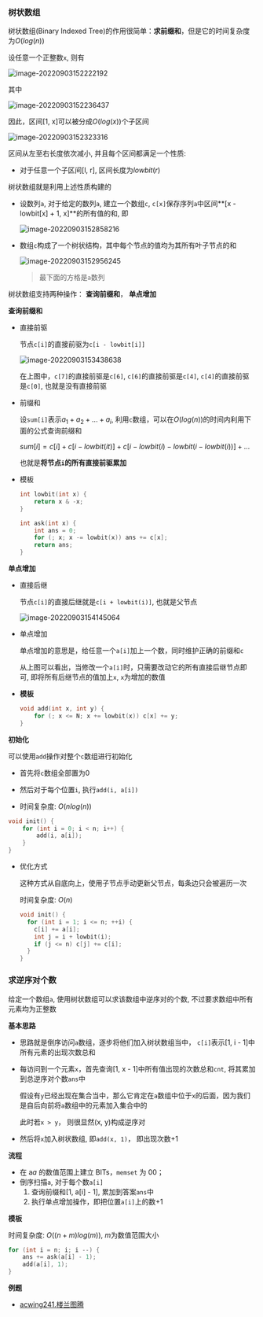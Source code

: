 ### 树状数组

树状数组(Binary Indexed Tree)的作用很简单：**求前缀和**，但是它的时间复杂度为$O(log(n))$

设任意一个正整数`x`, 则有

![image-20220903152222192](http://www.cdn.liver0377.xyz/typora/202209031522242.png)

其中

![image-20220903152236437](http://www.cdn.liver0377.xyz/typora/202209031522467.png)

因此，区间[1, x]可以被分成$O(log(x))$个子区间

![image-20220903152323316](http://www.cdn.liver0377.xyz/typora/202209031523364.png)

区间从左至右长度依次减小, 并且每个区间都满足一个性质:

- 对于任意一个子区间[l, r], 区间长度为$lowbit(r)$

树状数组就是利用上述性质构建的



- 设数列`a`, 对于给定的数列`a`, 建立一个数组`c`, `c[x]`保存序列`a`中区间**[x - lowbit[x] + 1, x]**的所有值的和, 即

  ![image-20220903152858216](http://www.cdn.liver0377.xyz/typora/202209031528245.png)

- 数组`c`构成了一个树状结构，其中每个节点的值均为其所有叶子节点的和

  ![image-20220903152956245](http://www.cdn.liver0377.xyz/typora/202209031529333.png)

  > 最下面的方格是`a`数列



树状数组支持两种操作： **查询前缀和**， **单点增加**



**查询前缀和**

- 直接前驱

  节点`c[i]`的直接前驱为`c[i - lowbit[i]]`

  ![image-20220903153438638](http://www.cdn.liver0377.xyz/typora/202209031534724.png)

  在上图中，`c[7]`的直接前驱是`c[6]`, `c[6]`的直接前驱是`c[4]`, `c[4]`的直接前驱是`c[0]`, 也就是没有直接前驱

- 前缀和

  设`sum[i]`表示$a_1 + a_2 + ... + a_i$, 利用`c`数组，可以在$O(log(n))$的时间内利用下面的公式查询前缀和

  $sum[i] = c[i] + c[i - lowbit(it)] + c[i - lowbit(i) - lowbit(i  - lowbit(i))] + ...$

  也就是**将节点`i`的所有直接前驱累加**

- 模板

  ```cc
  int lowbit(int x) {
      return x & -x;
  }
  
  int ask(int x) {
      int ans = 0;
      for (; x; x -= lowbit(x)) ans += c[x];
      return ans;
  }
  ```





**单点增加**

- 直接后继

  节点`c[i]`的直接后继就是`c[i + lowbit(i)]`, 也就是父节点

  ![image-20220903154145064](http://www.cdn.liver0377.xyz/typora/202209031541151.png)

- 单点增加

  单点增加的意思是，给任意一个`a[i]`加上一个数，同时维护正确的前缀和`c`

  从上图可以看出，当修改一个`a[i]`时，只需要改动它的所有直接后继节点即可, 即将所有后继节点的值加上`x`, `x`为增加的数值

- **模板**

  ```cc
  void add(int x, int y) {
      for (; x <= N; x += lowbit(x)) c[x] += y;
  }
  ```





**初始化**

可以使用`add`操作对整个`c`数组进行初始化

- 首先将`c`数组全部置为0
- 然后对于每个位置`i`, 执行`add(i, a[i])`

- 时间复杂度: $O(nlog(n))$

```cc
void init() {
    for (int i = 0; i < n; i++) {
        add(i, a[i]);
    }
}
```

- 优化方式

  这种方式从自底向上，使用子节点手动更新父节点，每条边只会被遍历一次

  时间复杂度: $O(n)$

  ```cc
  void init() {
    for (int i = 1; i <= n; ++i) {
      c[i] += a[i];
      int j = i + lowbit(i);
      if (j <= n) c[j] += c[i];
    }
  }
  ```

  



### 求逆序对个数

给定一个数组`a`, 使用树状数组可以求该数组中逆序对的个数, 不过要求数组中所有元素均为正整数



**基本思路**

- 思路就是倒序访问`a`数组，逐步将他们加入树状数组当中， `c[i]`表示[1, i  - 1]中所有元素的出现次数总和

- 每访问到一个元素`x`，首先查询[1, x - 1]中所有值出现的次数总和`cnt`, 将其累加到总逆序对个数`ans`中

  假设有`y`已经出现在集合当中，那么它肯定在`a`数组中位于`x`的后面，因为我们是自后向前将`a`数组中的元素加入集合中的

  此时若`x > y`， 则很显然(x, y)构成逆序对

- 然后将`x`加入树状数组, 即`add(x, 1)`， 即出现次数+1



**流程**

- 在 a*a* 的数值范围上建立 BITs，`memset` 为 00；
- 倒序扫描`a`, 对于每个数`a[i]`
  1. 查询前缀和[1, a[i] - 1], 累加到答案`ans`中
  2. 执行单点增加操作，即把位置`a[i]`上的数+1



**模板**

时间复杂度: $O((n + m)log(m))$, $m$为数值范围大小

```cc
for (int i = n; i; i --) {
    ans += ask(a[i] - 1);
    add(a[i], 1);
}
```









**例题**

- [acwing241.楼兰图腾](https://www.acwing.com/problem/content/description/243/)